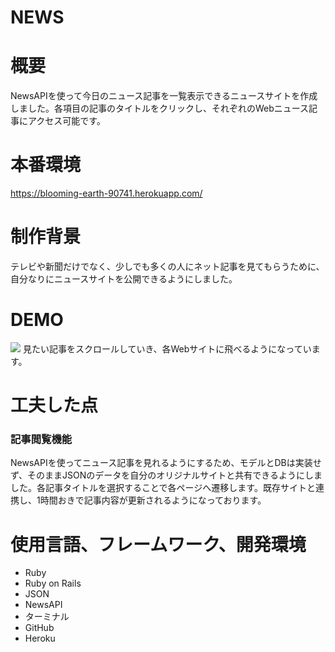 # NEWS
 
# 概要
NewsAPIを使って今日のニュース記事を一覧表示できるニュースサイトを作成しました。各項目の記事のタイトルをクリックし、それぞれのWebニュース記事にアクセス可能です。

# 本番環境
https://blooming-earth-90741.herokuapp.com/

# 制作背景
テレビや新聞だけでなく、少しでも多くの人にネット記事を見てもらうために、自分なりにニュースサイトを公開できるようにしました。

# DEMO
![](https://i.gyazo.com/254662c5c3117432b04b9f92a055a8c3.mp4/gif/your_gif.gif)
見たい記事をスクロールしていき、各Webサイトに飛べるようになっています。

# 工夫した点
### 記事閲覧機能
NewsAPIを使ってニュース記事を見れるようにするため、モデルとDBは実装せず、そのままJSONのデータを自分のオリジナルサイトと共有できるようにしました。各記事タイトルを選択することで各ページへ遷移します。既存サイトと連携し、1時間おきで記事内容が更新されるようになっております。

# 使用言語、フレームワーク、開発環境
- Ruby
- Ruby on Rails
- JSON
- NewsAPI
- ターミナル
- GitHub
- Heroku
